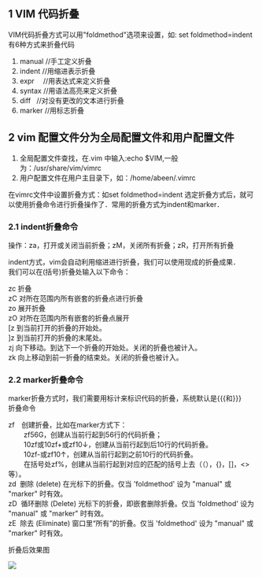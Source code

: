 ## 1 **VIM 代码折叠**  
VIM代码折叠方式可以用"foldmethod"选项来设置，如: set foldmethod=indent
有6种方式来折叠代码
1. manual //手工定义折叠  
2. indent //用缩进表示折叠  
3. expr　 //用表达式来定义折叠  
4. syntax //用语法高亮来定义折叠  
5. diff   //对没有更改的文本进行折叠  
6. marker //用标志折叠

## 2 vim 配置文件分为**全局配置文件**和**用户配置文件**

1. 全局配置文件查找，在.vim 中输入:echo $VIM,一般为：/usr/share/vim/vimrc  
2. 用户配置文件在用户主目录下，如：/home/abeen/.vimrc

在vimrc文件中设置折叠方式：如set foldmethod=indent
选定折叠方式后，就可以使用折叠命令进行折叠操作了．常用的折叠方式为indent和marker．

### 2.1 **indent折叠命令**

操作：za，打开或关闭当前折叠；zM，关闭所有折叠；zR，打开所有折叠

indent方式，vim会自动利用缩进进行折叠，我们可以使用现成的折叠成果．  
我们可以在(括号)折叠处输入以下命令：

zc 折叠  
zC 对所在范围内所有嵌套的折叠点进行折叠  
zo 展开折叠  
zO 对所在范围内所有嵌套的折叠点展开  
[z 到当前打开的折叠的开始处。  
]z 到当前打开的折叠的末尾处。  
zj 向下移动。到达下一个折叠的开始处。关闭的折叠也被计入。  
zk 向上移动到前一折叠的结束处。关闭的折叠也被计入。

### 2.2 **marker折叠命令**  
marker折叠方式时，我们需要用标计来标识代码的折叠，系统默认是{{{和}}}  
折叠命令

zf　创建折叠，比如在marker方式下：  
        zf56G，创建从当前行起到56行的代码折叠；  
        10zf或10zf+或zf10↓，创建从当前行起到后10行的代码折叠。  
        10zf-或zf10↑，创建从当前行起到之前10行的代码折叠。  
        在括号处zf%，创建从当前行起到对应的匹配的括号上去（（），{}，[]，<>等）。  
zd  删除 (delete) 在光标下的折叠。仅当 'foldmethod' 设为 "manual" 或 "marker" 时有效。  
zD  循环删除 (Delete) 光标下的折叠，即嵌套删除折叠。仅当 'foldmethod' 设为 "manual" 或 "marker" 时有效。  
zE  除去 (Eliminate) 窗口里“所有”的折叠。仅当 'foldmethod' 设为 "manual" 或 "marker" 时有效。

折叠后效果图

![](https://pic002.cnblogs.com/img/abeen/201008/2010080620260412.jpg)
